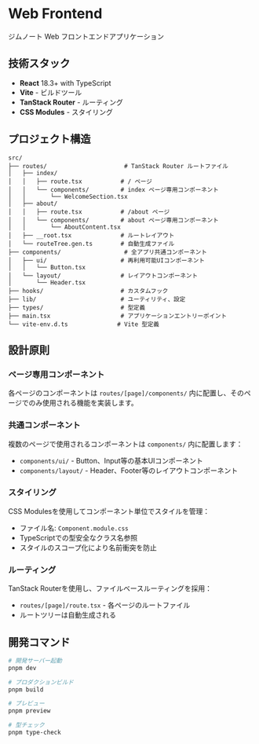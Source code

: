 # Web Frontend

ジムノート Web フロントエンドアプリケーション

## 技術スタック

- **React** 18.3+ with TypeScript
- **Vite** - ビルドツール
- **TanStack Router** - ルーティング
- **CSS Modules** - スタイリング

## プロジェクト構造

```
src/
├── routes/                      # TanStack Router ルートファイル
│   ├── index/
│   │   ├── route.tsx           # / ページ
│   │   └── components/         # index ページ専用コンポーネント
│   │       └── WelcomeSection.tsx
│   ├── about/
│   │   ├── route.tsx           # /about ページ
│   │   └── components/         # about ページ専用コンポーネント
│   │       └── AboutContent.tsx
│   ├── __root.tsx              # ルートレイアウト
│   └── routeTree.gen.ts        # 自動生成ファイル
├── components/                  # 全アプリ共通コンポーネント
│   ├── ui/                     # 再利用可能UIコンポーネント
│   │   └── Button.tsx
│   └── layout/                 # レイアウトコンポーネント
│       └── Header.tsx
├── hooks/                      # カスタムフック
├── lib/                        # ユーティリティ、設定
├── types/                      # 型定義
├── main.tsx                    # アプリケーションエントリーポイント
└── vite-env.d.ts              # Vite 型定義
```

## 設計原則

### ページ専用コンポーネント
各ページのコンポーネントは `routes/[page]/components/` 内に配置し、そのページでのみ使用される機能を実装します。

### 共通コンポーネント  
複数のページで使用されるコンポーネントは `components/` 内に配置します：
- `components/ui/` - Button、Input等の基本UIコンポーネント
- `components/layout/` - Header、Footer等のレイアウトコンポーネント

### スタイリング
CSS Modulesを使用してコンポーネント単位でスタイルを管理：
- ファイル名: `Component.module.css`
- TypeScriptでの型安全なクラス名参照
- スタイルのスコープ化により名前衝突を防止

### ルーティング
TanStack Routerを使用し、ファイルベースルーティングを採用：
- `routes/[page]/route.tsx` - 各ページのルートファイル
- ルートツリーは自動生成される

## 開発コマンド

```bash
# 開発サーバー起動
pnpm dev

# プロダクションビルド
pnpm build

# プレビュー
pnpm preview

# 型チェック
pnpm type-check
```